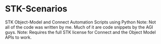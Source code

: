 # STK-Scenarios
STK Object-Model and Connect Automation Scripts using Python
Note: Not all of the code was written by me. Much of it are code snippets by the AGI guys.
Note: Requires the full STK license for Connect and the Object Model APIs to work.
